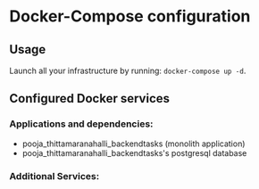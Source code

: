 # Docker-Compose configuration

## Usage

Launch all your infrastructure by running: `docker-compose up -d`.

## Configured Docker services

### Applications and dependencies:

- pooja_thittamaranahalli_backendtasks (monolith application)
- pooja_thittamaranahalli_backendtasks's postgresql database

### Additional Services:
